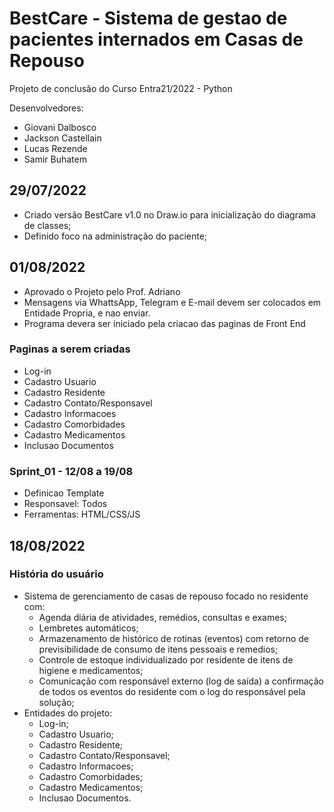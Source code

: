 # BestCare - Sistema de gestao de pacientes internados em Casas de Repouso

Projeto de conclusão do Curso Entra21/2022 - Python

Desenvolvedores:
- Giovani Dalbosco
- Jackson Castellain
- Lucas Rezende
- Samir Buhatem

## 29/07/2022
- Criado versão BestCare v1.0 no Draw.io para inicialização do diagrama de classes;
- Definido foco na administração do paciente;

##  01/08/2022
- Aprovado o Projeto pelo Prof. Adriano
- Mensagens via WhattsApp, Telegram e E-mail devem ser colocados em Entidade Propria, e nao enviar.
- Programa devera ser iniciado pela criacao das paginas de Front End

### Paginas a serem criadas
- Log-in
- Cadastro Usuario
- Cadastro Residente
- Cadastro Contato/Responsavel
- Cadastro Informacoes
- Cadastro Comorbidades
- Cadastro Medicamentos
- Inclusao Documentos

### Sprint_01 - 12/08 a 19/08
- Definicao Template
- Responsavel: Todos
- Ferramentas: HTML/CSS/JS

##  18/08/2022

### História do usuário
- Sistema de gerenciamento de casas de repouso focado no residente com:
  - Agenda diária de atividades, remédios, consultas e exames;
  - Lembretes automáticos;
  - Armazenamento de histórico de rotinas (eventos) com retorno de previsibilidade de consumo de itens pessoais e remedios;
  - Controle de estoque individualizado por residente de itens de higiene e medicamentos;
  - Comunicação com responsável externo (log de saída) a confirmação de todos os eventos do residente com o log do responsável pela solução;
- Entidades do projeto:
  - Log-in;
  - Cadastro Usuario;
  - Cadastro Residente;
  - Cadastro Contato/Responsavel;
  - Cadastro Informacoes;
  - Cadastro Comorbidades;
  - Cadastro Medicamentos;
  - Inclusao Documentos.
